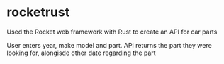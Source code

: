 # rocketrust
Used the Rocket web framework with Rust to create an API for car parts

User enters year, make model and part. API returns the part they were looking for, alongisde other date regarding the part
